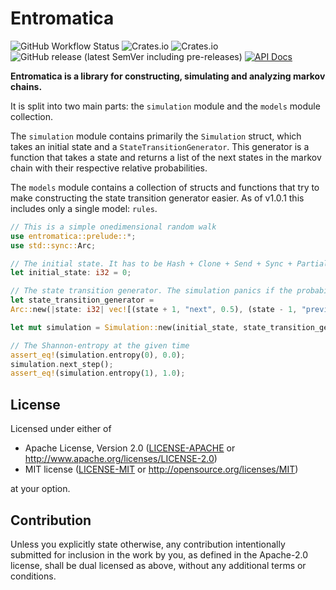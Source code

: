 # Entromatica

![GitHub Workflow Status](https://img.shields.io/github/actions/workflow/status/DanielMeiborg/entromatica/ci.yml?label=CI)
![Crates.io](https://img.shields.io/crates/l/entromatica)
![Crates.io](https://img.shields.io/crates/v/entromatica)
![GitHub release (latest SemVer including pre-releases)](https://img.shields.io/github/v/release/DanielMeiborg/entromatica?include_prereleases)
<a href="https://docs.rs/entromatica/"><img alt="API Docs" src="https://img.shields.io/badge/docs.rs-entromatica-orange"/></a>

**Entromatica is a library for constructing, simulating and analyzing markov
chains.**

It is split into two main parts: the `simulation` module and the `models` module
collection.

The `simulation` module contains primarily the `Simulation` struct, which takes
an initial state and a `StateTransitionGenerator`. This generator is a function
that takes a state and returns a list of the next states in the markov chain
with their respective relative probabilities.

The `models` module contains a collection of structs and functions that try
to make constructing the state transition generator easier. As of v1.0.1 this
includes only a single model: `rules`.

```rust
// This is a simple onedimensional random walk
use entromatica::prelude::*;
use std::sync::Arc;

// The initial state. It has to be Hash + Clone + Send + Sync + PartialEq + Eq + Debug
let initial_state: i32 = 0;

// The state transition generator. The simulation panics if the probabilities don't sum to 1.0
let state_transition_generator =
Arc::new(|state: i32| vec![(state + 1, "next", 0.5), (state - 1, "previous", 0.5)]);

let mut simulation = Simulation::new(initial_state, state_transition_generator);

// The Shannon-entropy at the given time
assert_eq!(simulation.entropy(0), 0.0);
simulation.next_step();
assert_eq!(simulation.entropy(1), 1.0);
```
## License

Licensed under either of

 * Apache License, Version 2.0
   ([LICENSE-APACHE](LICENSE-APACHE) or http://www.apache.org/licenses/LICENSE-2.0)
 * MIT license
   ([LICENSE-MIT](LICENSE-MIT) or http://opensource.org/licenses/MIT)

at your option.

## Contribution

Unless you explicitly state otherwise, any contribution intentionally submitted
for inclusion in the work by you, as defined in the Apache-2.0 license, shall be
dual licensed as above, without any additional terms or conditions.
